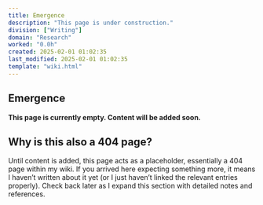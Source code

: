 ```yaml
---
title: Emergence
description: "This page is under construction."
division: ["Writing"]
domain: "Research"
worked: "0.0h"
created: 2025-02-01 01:02:35
last_modified: 2025-02-01 01:02:35
template: "wiki.html"
---
```


## Emergence

**This page is currently empty. Content will be added soon.**

## Why is this also a 404 page?
Until content is added, this page acts as a placeholder, essentially a 404 page within my wiki. If you arrived here expecting something more, it means I haven’t written about it yet (or I just haven’t linked the relevant entries properly). Check back later as I expand this section with detailed notes and references.